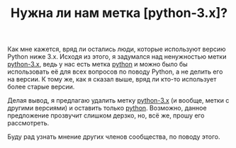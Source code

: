 ﻿---
title: "Нужна ли нам метка [python-3.x]?"
se.owner.user_id: 366830
se.owner.display_name: "h4cktivist"
se.owner.link: "https://ru.meta.stackoverflow.com/users/366830/h4cktivist"
se.link: "https://ru.meta.stackoverflow.com/questions/10339/%d0%9d%d1%83%d0%b6%d0%bd%d0%b0-%d0%bb%d0%b8-%d0%bd%d0%b0%d0%bc-%d0%bc%d0%b5%d1%82%d0%ba%d0%b0-python-3-x"
se.question_id: 10339
se.post_type: question
se.score: 1
---
<p>Как мне кажется, вряд ли остались люди, которые используют версию Python ниже 3.x. Исходя из этого, я задумался над ненужностью метки <a href="https://ru.stackoverflow.com/questions/tagged/python-3.x" class="post-tag" title="показать вопросы с меткой [python-3.x]" rel="tag">python-3.x</a>, ведь у нас есть метка <a href="https://ru.stackoverflow.com/questions/tagged/python" class="post-tag" title="показать вопросы с меткой [python]" rel="tag">python</a> и можно было бы использовать её для всех вопросов по поводу Python, а не делить его на версии. К тому же, как я сказал выше, вряд ли кто-то использует более старые версии. </p>

<p>Делая вывод, я предлагаю удалить метку <a href="https://ru.stackoverflow.com/questions/tagged/python-3.x" class="post-tag" title="показать вопросы с меткой [python-3.x]" rel="tag">python-3.x</a> (и вообще, метки с другими версиями) и оставить только <a href="https://ru.stackoverflow.com/questions/tagged/python" class="post-tag" title="показать вопросы с меткой [python]" rel="tag">python</a>. Возможно, данное предложение прозвучит слишком дерзко, но, всё же, прошу его рассмотреть. </p>

<p>Буду рад узнать мнение других членов сообщества, по поводу этого.</p>
